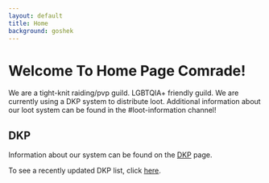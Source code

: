 ```yaml
---
layout: default
title: Home
background: goshek
---
```


# Welcome To Home Page Comrade!

We are a tight-knit raiding/pvp guild. LGBTQIA+ friendly guild. We are currently using a DKP system to distribute loot. Additional information about our loot system can be found in the #loot-information channel!

## DKP

Information about our system can be found on the
[DKP]({{site.baseurl}}/dkp-info) page.

To see a recently updated DKP list, click [here]({{site.baseurl}}/dkp/).
